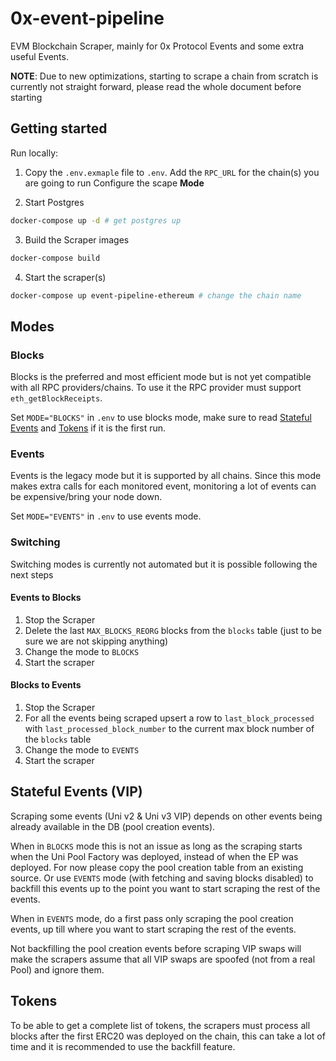 # 0x-event-pipeline

EVM Blockchain Scraper, mainly for 0x Protocol Events and some extra useful Events.

**NOTE**: Due to new optimizations, starting to scrape a chain from scratch is currently not straight forward, please read the whole document before starting

## Getting started

Run locally:

1. Copy the `.env.exmaple` file to `.env`. 
Add the `RPC_URL` for the chain(s) you are going to run
Configure the scape **Mode**

2. Start Postgres

```sh
docker-compose up -d # get postgres up
```

3. Build the Scraper images

```sh
docker-compose build
```

4. Start the scraper(s)

```sh
docker-compose up event-pipeline-ethereum # change the chain name
```

## Modes
### Blocks
Blocks is the preferred and most efficient mode but is not yet compatible with all RPC providers/chains. To use it the RPC provider must support `eth_getBlockReceipts`.

Set `MODE="BLOCKS"` in `.env` to use blocks mode, make sure to read [Stateful Events](#StatefullEvents) and [Tokens](#Tokens) if it is the first run.

### Events
Events is the legacy mode but it is supported by all chains. Since this mode makes extra calls for each monitored event, monitoring a lot of events can be expensive/bring your node down.

Set `MODE="EVENTS"` in `.env` to use events mode.

### Switching
Switching modes is currently not automated but it is possible following the next steps

#### Events to Blocks
1. Stop the Scraper
2. Delete the last `MAX_BLOCKS_REORG` blocks from the `blocks` table (just to be sure we are not skipping anything)
3. Change the mode to `BLOCKS`
4. Start the scraper


#### Blocks to Events
1. Stop the Scraper
2. For all the events being scraped upsert a row to `last_block_processed` with `last_processed_block_number` to the current max block number of the `blocks` table
3. Change the mode to `EVENTS`
4. Start the scraper


## Stateful Events (VIP)
Scraping some events (Uni v2 & Uni v3 VIP) depends on other events being already available in the DB (pool creation events).

When in `BLOCKS` mode this is not an issue as long as the scraping starts when the Uni Pool Factory was deployed, instead of when the EP was deployed. For now please copy the pool creation table from an existing source. Or use `EVENTS` mode (with fetching and saving blocks disabled) to backfill this events up to the point you want to start scraping the rest of the events.

When in `EVENTS` mode, do a first pass only scraping the pool creation events, up till where you want to start scraping the rest of the events.

Not backfilling the pool creation events before scraping VIP swaps will make the scrapers assume that all VIP swaps are spoofed (not from a real Pool) and ignore them.


## Tokens
To be able to get a complete list of tokens, the scrapers must process all blocks after the first ERC20 was deployed on the chain, this can take a lot of time and it is recommended to use the backfill feature.
